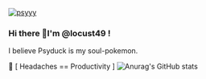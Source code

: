 [![psyyy](https://i.imgur.com/yX8qwnz.gif) ](https://github.com/locust49/locust49/blob/main/README.md)

### Hi there 👋I'm @locust49 !

I believe Psyduck is my soul-pokemon.

🌱 [ Headaches == Productivity ]
![Anurag's GitHub stats](https://github-readme-stats.vercel.app/api?username=anuraghazra&show_icons=true&theme=transparent)
